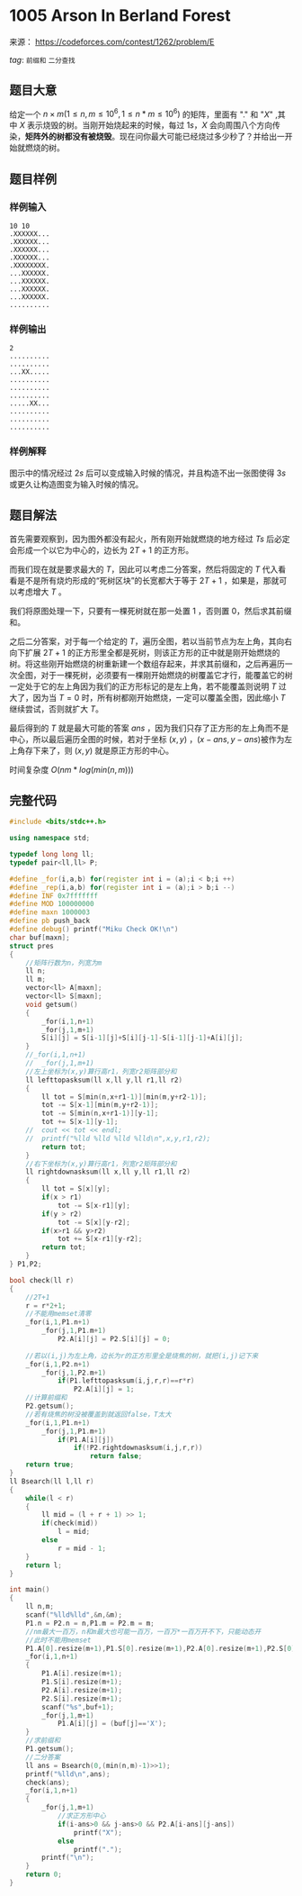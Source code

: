 # 1005  Arson In Berland Forest 

来源： https://codeforces.com/contest/1262/problem/E 

$tag:$ `前缀和` `二分查找` 

## 题目大意

给定一个 $n×m(1≤n,m≤10^6,1≤n*m≤10^6)$ 的矩阵，里面有 "$.$" 和 "$X$" ,其中 $X$ 表示烧毁的树。当刚开始烧起来的时候，每过 $1s$，$X$ 会向周围八个方向传染，**矩阵外的树都没有被烧毁**。现在问你最大可能已经烧过多少秒了？并给出一开始就燃烧的树。



## 题目样例  

### 样例输入

```
10 10
.XXXXXX...
.XXXXXX...
.XXXXXX...
.XXXXXX...
.XXXXXXXX.
...XXXXXX.
...XXXXXX.
...XXXXXX.
...XXXXXX.
..........
```

### 样例输出

```
2
..........
..........
...XX.....
..........
..........
..........
.....XX...
..........
..........
..........
```

### 样例解释

图示中的情况经过 $2s$ 后可以变成输入时候的情况，并且构造不出一张图使得 $3s$ 或更久让构造图变为输入时候的情况。



## 题目解法

首先需要观察到，因为图外都没有起火，所有刚开始就燃烧的地方经过 $Ts$ 后必定会形成一个以它为中心的，边长为 $2T+1$ 的正方形。

而我们现在就是要求最大的 $T$，因此可以考虑二分答案，然后将固定的 $T$ 代入看看是不是所有烧灼形成的“死树区块”的长宽都大于等于 $2T+1$ ，如果是，那就可以考虑增大 $T$ 。

我们将原图处理一下，只要有一棵死树就在那一处置 $1$ ，否则置 $0$，然后求其前缀和。

之后二分答案，对于每一个给定的 $T$，遍历全图，若以当前节点为左上角，其向右向下扩展 $2T+1$ 的正方形里全都是死树，则该正方形的正中就是刚开始燃烧的树。将这些刚开始燃烧的树重新建一个数组存起来，并求其前缀和，之后再遍历一次全图，对于一棵死树，必须要有一棵刚开始燃烧的树覆盖它才行，能覆盖它的树一定处于它的左上角因为我们的正方形标记的是左上角，若不能覆盖则说明 $T$ 过大了，因为当 $T=0$ 时，所有树都刚开始燃烧，一定可以覆盖全图，因此缩小 $T$ 继续尝试，否则就扩大 $T$。

最后得到的 $T$ 就是最大可能的答案 $ans$ ，因为我们只存了正方形的左上角而不是中心，所以最后遍历全图的时候，若对于坐标 $(x,y)$ ，$(x-ans,y-ans)$被作为左上角存下来了，则 $(x,y)$ 就是原正方形的中心。

时间复杂度 $O(nm*log(min(n,m)))$



## 完整代码

```c++
#include <bits/stdc++.h>

using namespace std;

typedef long long ll;
typedef pair<ll,ll> P;

#define _for(i,a,b) for(register int i = (a);i < b;i ++)
#define _rep(i,a,b) for(register int i = (a);i > b;i --)
#define INF 0x7fffffff
#define MOD 100000000
#define maxn 1000003
#define pb push_back
#define debug() printf("Miku Check OK!\n")
char buf[maxn];
struct pres
{
	//矩阵行数为n，列宽为m
	ll n;
	ll m;
	vector<ll> A[maxn];
	vector<ll> S[maxn];
	void getsum()
	{
		_for(i,1,n+1)
		_for(j,1,m+1)
		S[i][j] = S[i-1][j]+S[i][j-1]-S[i-1][j-1]+A[i][j];
	}
	//_for(i,1,n+1)
	//	_for(j,1,m+1)
	//左上坐标为(x,y)算行高r1，列宽r2矩阵部分和
	ll lefttopasksum(ll x,ll y,ll r1,ll r2)
	{
		ll tot = S[min(n,x+r1-1)][min(m,y+r2-1)];
		tot -= S[x-1][min(m,y+r2-1)];
		tot -= S[min(n,x+r1-1)][y-1];
		tot += S[x-1][y-1];
	//	cout << tot << endl;
	//	printf("%lld %lld %lld %lld\n",x,y,r1,r2);
		return tot;
	}
	//右下坐标为(x,y)算行高r1，列宽r2矩阵部分和
	ll rightdownasksum(ll x,ll y,ll r1,ll r2)
	{
		ll tot = S[x][y];
		if(x > r1)
			tot -= S[x-r1][y];
		if(y > r2)
			tot -= S[x][y-r2];
		if(x>r1 && y>r2)
			tot += S[x-r1][y-r2];
		return tot;
	}
} P1,P2;

bool check(ll r)
{
	//2T+1 
	r = r*2+1;
	//不能用memset清零 
	_for(i,1,P1.n+1)
		_for(j,1,P1.m+1)
			P2.A[i][j] = P2.S[i][j] = 0;
	
	//若以(i,j)为左上角，边长为r的正方形里全是烧焦的树，就把(i,j)记下来 
	_for(i,1,P2.n+1)
		_for(j,1,P2.m+1)
			if(P1.lefttopasksum(i,j,r,r)==r*r)
				P2.A[i][j] = 1;
	//计算前缀和 
	P2.getsum();
	//若有烧焦的树没被覆盖到就返回false，T太大 
	_for(i,1,P1.n+1)
		_for(j,1,P1.m+1)
			if(P1.A[i][j])
				if(!P2.rightdownasksum(i,j,r,r))
					return false;
	return true;
}
ll Bsearch(ll l,ll r)
{
	while(l < r)
	{
		ll mid = (l + r + 1) >> 1;
		if(check(mid))
			l = mid;
		else
			r = mid - 1;
	}
	return l;
} 

int main()
{
	ll n,m;
	scanf("%lld%lld",&n,&m);
	P1.n = P2.n = n,P1.m = P2.m = m;
	//nm最大一百万，n和m最大也可能一百万，一百万*一百万开不下，只能动态开 
	//此时不能用memset 
	P1.A[0].resize(m+1),P1.S[0].resize(m+1),P2.A[0].resize(m+1),P2.S[0].resize(m+1);
	_for(i,1,n+1)
	{
		P1.A[i].resize(m+1);
		P1.S[i].resize(m+1);
		P2.A[i].resize(m+1);
		P2.S[i].resize(m+1);
		scanf("%s",buf+1);
		_for(j,1,m+1)
			P1.A[i][j] = (buf[j]=='X');
	}
	//求前缀和 
	P1.getsum();
	//二分答案 
	ll ans = Bsearch(0,(min(n,m)-1)>>1);
	printf("%lld\n",ans);
	check(ans);
	_for(i,1,n+1)
	{
		_for(j,1,m+1)
			//求正方形中心 
			if(i-ans>0 && j-ans>0 && P2.A[i-ans][j-ans])
				printf("X");
			else
				printf(".");
		printf("\n"); 
	}
	return 0;
}
```

